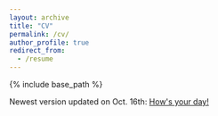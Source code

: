 ```yaml
---
layout: archive
title: "CV"
permalink: /cv/
author_profile: true
redirect_from:
  - /resume
---
```


{% include base_path %}

Newest version updated on Oct. 16th: [How's your day!](https://vincentcaiwu.github.io/files/CV.pdf)